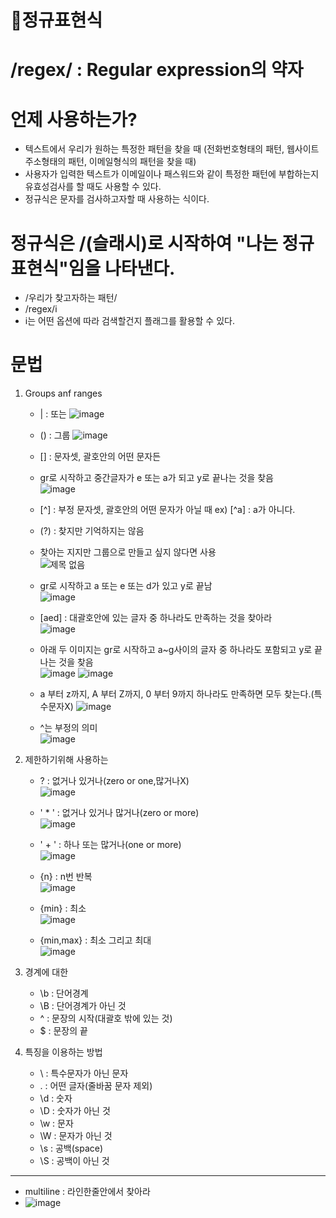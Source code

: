 # 🌼정규표현식
# /regex/ : Regular expression의 약자

# 언제 사용하는가?
- 텍스트에서 우리가 원하는 특정한 패턴을 찾을 때 (전화번호형태의 패턴, 웹사이트주소형태의 패턴, 이메일형식의 패턴을 찾을 때)
- 사용자가 입력한 텍스트가 이메일이나 패스워드와 같이 특정한 패턴에 부합하는지 유효성검사를 할 때도 사용할 수 있다.
- 정규식은 문자를 검사하고자할 때 사용하는 식이다.

# 정규식은 /(슬래시)로 시작하여 "나는 정규표현식"임을 나타낸다.
- /우리가 찾고자하는 패턴/
- /regex/i
- i는 어떤 옵션에 따라 검색할건지 플래그를 활용할 수 있다.

# 문법
1) Groups anf ranges
   - |  : 또는 ![image](https://github.com/leegowoon/regex/assets/145514701/80f8d1f0-26f2-483b-8acd-f451ddac2e12)

   - () : 그룹 ![image](https://github.com/leegowoon/regex/assets/145514701/8203b2c3-9990-4186-9ad4-fd772f1422bf)

   - [] : 문자셋, 괄호안의 어떤 문자든
   - gr로 시작하고 중간글자가 e 또는 a가 되고 y로 끝나는 것을 찾음   
   ![image](https://github.com/leegowoon/regex/assets/145514701/852d6c09-1be1-4559-b382-92f125a916c4)

   
   - [^] : 부정 문자셋, 괄호안의 어떤 문자가 아닐 때 ex) [^a] : a가 아니다.
   
   - (?) : 찾지만 기억하지는 않음
   - 찾아는 지지만 그룹으로 만들고 싶지 않다면 사용  
  ![제목 없음](https://github.com/leegowoon/regex/assets/145514701/8fd32774-2127-4958-bb24-4b1fef3dc3dc)

   - gr로 시작하고 a 또는 e 또는 d가 있고 y로 끝남   
   ![image](https://github.com/leegowoon/regex/assets/145514701/b4ed1a62-935d-4516-bb26-b6defef14bfc)

   - [aed] : 대괄호안에 있는 글자 중 하나라도 만족하는 것을 찾아라  
   ![image](https://github.com/leegowoon/regex/assets/145514701/470ee153-7590-497a-abff-6592cf5a9c91)
   - 아래 두 이미지는 gr로 시작하고 a~g사이의 글자 중 하나라도 포함되고 y로 끝나는 것을 찾음   
   ![image](https://github.com/leegowoon/regex/assets/145514701/fa481ccd-6e29-45e9-8f10-794165bff5a6)
   ![image](https://github.com/leegowoon/regex/assets/145514701/6c598e3c-ac6f-4747-8ac3-3b11883ca8b7)

   - a 부터 z까지, A 부터 Z까지, 0 부터 9까지 하나라도 만족하면 모두 찾는다.(특수문자X)
   ![image](https://github.com/leegowoon/regex/assets/145514701/31f80819-23bc-4148-ae96-cd7cde0cfc9d)

   - ^는 부정의 의미   
   ![image](https://github.com/leegowoon/regex/assets/145514701/ac61c8f3-959d-4ca3-b806-6ae2fe58fb00)

2) 제한하기위해 사용하는
   - ? : 없거나 있거나(zero or one,많거나X)   
   ![image](https://github.com/leegowoon/regex/assets/145514701/f19d1860-f958-41e7-bece-836cbc55db43)

   - ' * ' : 없거나 있거나 많거나(zero or more)   
   ![image](https://github.com/leegowoon/regex/assets/145514701/295438f5-1b01-4e8e-993a-bf4a1615e9e2)

   - ' + ' : 하나 또는 많거나(one or more)   
   ![image](https://github.com/leegowoon/regex/assets/145514701/14ffd26f-63cd-41c6-ac1c-5afeb1f452c5)

   - {n} : n번 반복   
   ![image](https://github.com/leegowoon/regex/assets/145514701/588e28b4-8cd4-4844-8578-969e83d4c06a)

   - {min} : 최소   
   ![image](https://github.com/leegowoon/regex/assets/145514701/aaf6c7cf-e541-4cc1-9083-d6d96949d01e)


   - {min,max} : 최소 그리고 최대   
   ![image](https://github.com/leegowoon/regex/assets/145514701/5e90a60a-1080-4559-ae92-2f0a3eac62ae)


3) 경계에 대한
   - \b : 단어경계
   - \B : 단어경계가 아닌 것
   - ^  : 문장의 시작(대괄호 밖에 있는 것)
   - $  : 문장의 끝
  
4) 특징을 이용하는 방법
   - \  : 특수문자가 아닌 문자
   - .  : 어떤 글자(줄바꿈 문자 제외)
   - \d : 숫자
   - \D : 숫자가 아닌 것
   - \w : 문자
   - \W : 문자가 아닌 것
   - \s : 공백(space)
   - \S : 공백이 아닌 것


  

---
- multiline : 라인한줄안에서 찾아라
- ![image](https://github.com/leegowoon/regex/assets/145514701/2b36fa85-a52f-4983-8edf-f4c244c59abc)

